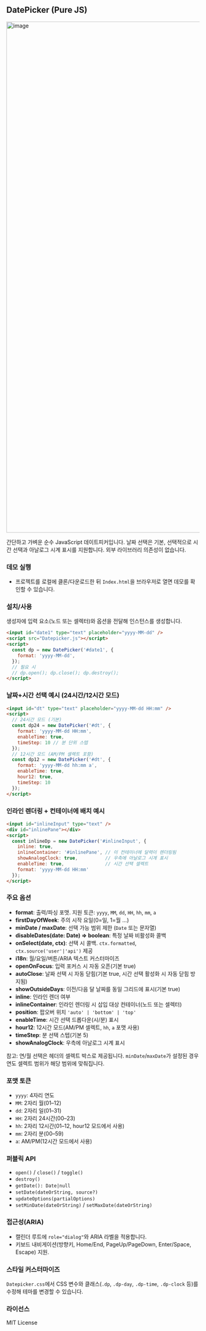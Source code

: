 ## DatePicker (Pure JS)
<img width="2475" height="1333" alt="image" src="https://github.com/user-attachments/assets/b90cf817-6801-4f11-ae8d-d3ece9edab40" />

간단하고 가벼운 순수 JavaScript 데이트피커입니다. 날짜 선택은 기본, 선택적으로 시간 선택과 아날로그 시계 표시를 지원합니다. 외부 라이브러리 의존성이 없습니다.

### 데모 실행
- 프로젝트를 로컬에 클론/다운로드한 뒤 `Index.html`을 브라우저로 열면 데모를 확인할 수 있습니다.

### 설치/사용
생성자에 입력 요소(노드 또는 셀렉터)와 옵션을 전달해 인스턴스를 생성합니다.

```html
<input id="date1" type="text" placeholder="yyyy-MM-dd" />
<script src="Datepicker.js"></script>
<script>
  const dp = new DatePicker('#date1', {
    format: 'yyyy-MM-dd',
  });
  // 필요 시
  // dp.open(); dp.close(); dp.destroy();
</script>
```

### 날짜+시간 선택 예시 (24시간/12시간 모드)
```html
<input id="dt" type="text" placeholder="yyyy-MM-dd HH:mm" />
<script>
  // 24시간 모드 (기본)
  const dp24 = new DatePicker('#dt', {
    format: 'yyyy-MM-dd HH:mm',
    enableTime: true,
    timeStep: 10 // 분 단위 스텝
  });
  // 12시간 모드 (AM/PM 셀렉트 포함)
  const dp12 = new DatePicker('#dt', {
    format: 'yyyy-MM-dd hh:mm a',
    enableTime: true,
    hour12: true,
    timeStep: 10
  });
</script>
```

### 인라인 렌더링 + 컨테이너에 배치 예시
```html
<input id="inlineInput" type="text" />
<div id="inlinePane"></div>
<script>
  const inlineDp = new DatePicker('#inlineInput', {
    inline: true,
    inlineContainer: '#inlinePane', // 이 컨테이너에 달력이 렌더링됨
    showAnalogClock: true,          // 우측에 아날로그 시계 표시
    enableTime: true,               // 시간 선택 셀렉트
    format: 'yyyy-MM-dd HH:mm'
  });
</script>
```

### 주요 옵션
- **format**: 출력/파싱 포맷. 지원 토큰: `yyyy`, `MM`, `dd`, `HH`, `hh`, `mm`, `a`
- **firstDayOfWeek**: 주의 시작 요일(0=일, 1=월 …)
- **minDate / maxDate**: 선택 가능 범위 제한 (`Date` 또는 문자열)
- **disableDates(date: Date) => boolean**: 특정 날짜 비활성화 콜백
- **onSelect(date, ctx)**: 선택 시 콜백. `ctx.formatted`, `ctx.source('user'|'api')` 제공
- **i18n**: 월/요일/버튼/ARIA 텍스트 커스터마이즈
- **openOnFocus**: 입력 포커스 시 자동 오픈(기본 true)
- **autoClose**: 날짜 선택 시 자동 닫힘(기본 true, 시간 선택 활성화 시 자동 닫힘 방지됨)
- **showOutsideDays**: 이전/다음 달 날짜를 동일 그리드에 표시(기본 true)
- **inline**: 인라인 렌더 여부
- **inlineContainer**: 인라인 렌더링 시 삽입 대상 컨테이너(노드 또는 셀렉터)
- **position**: 팝오버 위치 `'auto' | 'bottom' | 'top'`
- **enableTime**: 시간 선택 드롭다운(시/분) 표시
- **hour12**: 12시간 모드(AM/PM 셀렉트, `hh`, `a` 포맷 사용)
- **timeStep**: 분 선택 스텝(기본 5)
- **showAnalogClock**: 우측에 아날로그 시계 표시

참고: 연/월 선택은 헤더의 셀렉트 박스로 제공됩니다. `minDate`/`maxDate`가 설정된 경우 연도 셀렉트 범위가 해당 범위에 맞춰집니다.

### 포맷 토큰
- `yyyy`: 4자리 연도
- `MM`: 2자리 월(01–12)
- `dd`: 2자리 일(01–31)
- `HH`: 2자리 24시간(00–23)
- `hh`: 2자리 12시간(01–12, hour12 모드에서 사용)
- `mm`: 2자리 분(00–59)
- `a`: AM/PM(12시간 모드에서 사용)

### 퍼블릭 API
- `open()` / `close()` / `toggle()`
- `destroy()`
- `getDate(): Date|null`
- `setDate(dateOrString, source?)`
- `updateOptions(partialOptions)`
- `setMinDate(dateOrString)` / `setMaxDate(dateOrString)`

### 접근성(ARIA)
- 캘린더 루트에 `role="dialog"`와 ARIA 라벨을 적용합니다.
- 키보드 내비게이션(방향키, Home/End, PageUp/PageDown, Enter/Space, Escape) 지원.

### 스타일 커스터마이즈
`Datepicker.css`에서 CSS 변수와 클래스(`.dp`, `.dp-day`, `.dp-time`, `.dp-clock` 등)를 수정해 테마를 변경할 수 있습니다.

### 라이선스
MIT License


